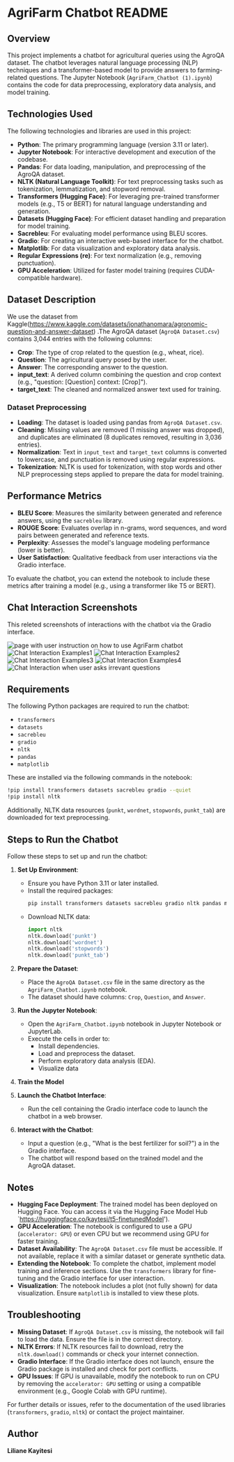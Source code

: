 # AgriFarm Chatbot README

## Overview

This project implements a chatbot for agricultural queries using the AgroQA dataset. The chatbot leverages natural language processing (NLP) techniques and a transformer-based model to provide answers to farming-related questions. The Jupyter Notebook (`AgriFarm_Chatbot (1).ipynb`) contains the code for data preprocessing, exploratory data analysis, and model training.

## Technologies Used

The following technologies and libraries are used in this project:
- **Python**: The primary programming language (version 3.11 or later).
- **Jupyter Notebook**: For interactive development and execution of the codebase.
- **Pandas**: For data loading, manipulation, and preprocessing of the AgroQA dataset.
- **NLTK (Natural Language Toolkit)**: For text preprocessing tasks such as tokenization, lemmatization, and stopword removal.
- **Transformers (Hugging Face)**: For leveraging pre-trained transformer models (e.g., T5 or BERT) for natural language understanding and generation.
- **Datasets (Hugging Face)**: For efficient dataset handling and preparation for model training.
- **Sacrebleu**: For evaluating model performance using BLEU scores.
- **Gradio**: For creating an interactive web-based interface for the chatbot.
- **Matplotlib**: For data visualization and exploratory data analysis.
- **Regular Expressions (re)**: For text normalization (e.g., removing punctuation).
- **GPU Acceleration**: Utilized for faster model training (requires CUDA-compatible hardware).

## Dataset Description

We use the dataset from Kaggle(https://www.kaggle.com/datasets/jonathanomara/agronomic-question-and-answer-dataset) .The AgroQA dataset (`AgroQA Dataset.csv`) contains 3,044 entries with the following columns:
- **Crop**: The type of crop related to the question (e.g., wheat, rice).
- **Question**: The agricultural query posed by the user.
- **Answer**: The corresponding answer to the question.
- **input_text**: A derived column combining the question and crop context (e.g., "question: [Question] context: [Crop]").
- **target_text**: The cleaned and normalized answer text used for training.

### Dataset Preprocessing

- **Loading**: The dataset is loaded using pandas from `AgroQA Dataset.csv`.
- **Cleaning**: Missing values are removed (1 missing answer was dropped), and duplicates are eliminated (8 duplicates removed, resulting in 3,036 entries).
- **Normalization**: Text in `input_text` and `target_text` columns is converted to lowercase, and punctuation is removed using regular expressions.
- **Tokenization**: NLTK is used for tokenization, with stop words and other NLP preprocessing steps applied to prepare the data for model training.

## Performance Metrics

- **BLEU Score**: Measures the similarity between generated and reference answers, using the `sacrebleu` library.
- **ROUGE Score**: Evaluates overlap in n-grams, word sequences, and word pairs between generated and reference texts.
- **Perplexity**: Assesses the model's language modeling performance (lower is better).
- **User Satisfaction**: Qualitative feedback from user interactions via the Gradio interface.

To evaluate the chatbot, you can extend the notebook to include these metrics after training a model (e.g., using a transformer like T5 or BERT).

## Chat Interaction Screenshots

This releted screenshots of interactions with the chatbot via the Gradio interface. 

![page with user instruction on how to use AgriFarm chatbot](<img width="950" alt="Screenshot 2025-06-22 at 10 56 16" src="https://github.com/user-attachments/assets/92dcf6b4-14d6-4156-8dce-7c493823de40" />
)
![Chat Interaction Examples1](<img width="1221" alt="Screenshot 2025-06-22 at 19 03 51" src="https://github.com/user-attachments/assets/f73827df-4268-4226-89d8-f56c0572faf6" />
)
![Chat Interaction Examples2](<img width="1221" alt="Screenshot 2025-06-22 at 19 04 05" src="https://github.com/user-attachments/assets/d29d75c0-e596-408f-b8d7-7ff537e3c6e4" />
)
![Chat Interaction Examples3](<img width="1221" alt="Screenshot 2025-06-22 at 19 04 12" src="https://github.com/user-attachments/assets/4306e704-8183-47ee-a58c-71add1a243ac" />
)
![Chat Interaction Examples4](<img width="1221" alt="Screenshot 2025-06-22 at 19 04 18" src="https://github.com/user-attachments/assets/a7aaf0b8-eab6-4a45-8649-09ad660bec4d" />
)
![Chat Interaction when user asks irrevant questions](<img width="1221" alt="Screenshot 2025-06-22 at 19 04 27" src="https://github.com/user-attachments/assets/23fbea93-c41d-4f04-8776-94019393db12" />
)


## Requirements
The following Python packages are required to run the chatbot:
- `transformers`
- `datasets`
- `sacrebleu`
- `gradio`
- `nltk`
- `pandas`
- `matplotlib`

These are installed via the following commands in the notebook:
```bash
!pip install transformers datasets sacrebleu gradio --quiet
!pip install nltk
```

Additionally, NLTK data resources (`punkt`, `wordnet`, `stopwords`, `punkt_tab`) are downloaded for text preprocessing.

## Steps to Run the Chatbot

Follow these steps to set up and run the chatbot:

1. **Set Up Environment**:
   - Ensure you have Python 3.11 or later installed.
   - Install the required packages:
     ```bash
     pip install transformers datasets sacrebleu gradio nltk pandas matplotlib
     ```
   - Download NLTK data:
     ```python
     import nltk
     nltk.download('punkt')
     nltk.download('wordnet')
     nltk.download('stopwords')
     nltk.download('punkt_tab')
     ```

2. **Prepare the Dataset**:
   - Place the `AgroQA Dataset.csv` file in the same directory as the `AgriFarm_Chatbot.ipynb` notebook.
   - The dataset should have columns: `Crop`, `Question`, and `Answer`.

3. **Run the Jupyter Notebook**:
   - Open the `AgriFarm_Chatbot.ipynb` notebook in Jupyter Notebook or JupyterLab.
   - Execute the cells in order to:
     - Install dependencies.
     - Load and preprocess the dataset.
     - Perform exploratory data analysis (EDA).
     - Visualize data 

4. **Train the Model** 
   

5. **Launch the Chatbot Interface**:
   
   - Run the cell containing the Gradio interface code to launch the chatbot in a web browser.

6. **Interact with the Chatbot**:
   - Input a question (e.g., "What is the best fertilizer for soil?") a in the Gradio interface.
   - The chatbot will respond based on the trained model and the AgroQA dataset.

## Notes

- **Hugging Face Deployment**: The trained model has been deployed on Hugging Face. You can access it via the Hugging Face Model Hub  `https://huggingface.co/kaytesi/t5-finetunedModel').
- **GPU Acceleration**: The notebook is configured to use a GPU (`accelerator: GPU`) or even CPU but we recommend using GPU for faster training.
- **Dataset Availability**: The `AgroQA Dataset.csv` file must be accessible. If not available, replace it with a similar dataset or generate synthetic data.
- **Extending the Notebook**: To complete the chatbot, implement model training and inference sections. Use the `transformers` library for fine-tuning and the Gradio interface for user interaction.
- **Visualization**: The notebook includes a plot (not fully shown) for data visualization. Ensure `matplotlib` is installed to view these plots.

## Troubleshooting

- **Missing Dataset**: If `AgroQA Dataset.csv` is missing, the notebook will fail to load the data. Ensure the file is in the correct directory.
- **NLTK Errors**: If NLTK resources fail to download, retry the `nltk.download()` commands or check your internet connection.
- **Gradio Interface**: If the Gradio interface does not launch, ensure the Gradio package is installed and check for port conflicts.
- **GPU Issues**: If GPU is unavailable, modify the notebook to run on CPU by removing the `accelerator: GPU` setting or using a compatible environment (e.g., Google Colab with GPU runtime).

For further details or issues, refer to the documentation of the used libraries (`transformers`, `gradio`, `nltk`) or contact the project maintainer.

## Author

**Liliane Kayitesi**

